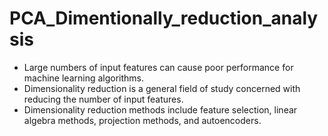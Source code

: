 # PCA_Dimentionally_reduction_analysis
* Large numbers of input features can cause poor performance for machine learning algorithms.
* Dimensionality reduction is a general field of study concerned with reducing the number of input features.
* Dimensionality reduction methods include feature selection, linear algebra methods, projection methods, and autoencoders.
